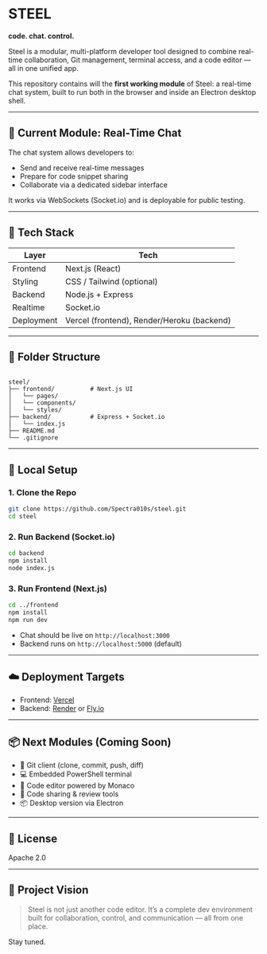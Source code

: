 # STEEL

**code. chat. control.**

Steel is a modular, multi-platform developer tool designed to combine real-time collaboration, Git management, terminal access, and a code editor — all in one unified app.

This repository contains will the **first working module** of Steel: a real-time chat system, built to run both in the browser and inside an Electron desktop shell.

---

## 🚀 Current Module: Real-Time Chat

The chat system allows developers to:
- Send and receive real-time messages
- Prepare for code snippet sharing
- Collaborate via a dedicated sidebar interface

It works via WebSockets (Socket.io) and is deployable for public testing.

---

## 🧱 Tech Stack

| Layer     | Tech               |
|-----------|--------------------|
| Frontend  | Next.js (React)    |
| Styling   | CSS / Tailwind (optional) |
| Backend   | Node.js + Express  |
| Realtime  | Socket.io          |
| Deployment | Vercel (frontend), Render/Heroku (backend) |

---

## 📁 Folder Structure

```

steel/
├── frontend/          # Next.js UI
│   └── pages/
│   └── components/
│   └── styles/
├── backend/           # Express + Socket.io
│   └── index.js
├── README.md
└── .gitignore

````

---

## 🔧 Local Setup

### 1. Clone the Repo
```bash
git clone https://github.com/Spectra010s/steel.git
cd steel
````

### 2. Run Backend (Socket.io)

```bash
cd backend
npm install
node index.js
```

### 3. Run Frontend (Next.js)

```bash
cd ../frontend
npm install
npm run dev
```

* Chat should be live on `http://localhost:3000`
* Backend runs on `http://localhost:5000` (default)

---

## ☁️ Deployment Targets

* Frontend: [Vercel](https://vercel.com/)
* Backend: [Render](https://render.com/) or [Fly.io](https://fly.io/)

---

## 📦 Next Modules (Coming Soon)

* 🔧 Git client (clone, commit, push, diff)
* 💻 Embedded PowerShell terminal
* 🧠 Code editor powered by Monaco
* 🔗 Code sharing & review tools
* 📦 Desktop version via Electron

---

## 📄 License

Apache 2.0

---

## 🧠 Project Vision

> Steel is not just another code editor. It’s a complete dev environment built for collaboration, control, and communication — all from one place.

Stay tuned.
